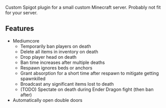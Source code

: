 Custom Spigot plugin for a small custom Minecraft server. Probably not fit for
your server.

Features
--------

- Mediumcore
  - Temporarily ban players on death
  - Delete all items in inventory on death
  - Drop player head on death
  - Ban time increases after multiple deaths
  - Respawn ignores beds or anchors
  - Grant absorption for a short time after respawn to mitigate getting
    spawnkilled
  - Broadcast any significant items lost to death
  - (TODO) Spectate on death during Ender Dragon fight (then ban after)
- Automatically open double doors
